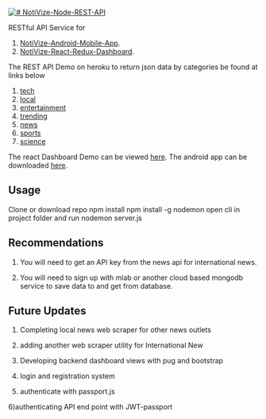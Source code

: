 [![# NotiVize-Node-REST-API](https://badges.greenkeeper.io/Saspect-IO/NotiVize-Node-MongoDB-ATLAS-REST-API.svg)](https://greenkeeper.io/)

RESTful API Service for
1. [NotiVize-Android-Mobile-App](https://github.com/Saspect-IO/NotiVize).
2. [NotiVize-React-Redux-Dashboard](https://github.com/Saspect-IO/NotiVize-React-Redux-Dashboard_with_Restful-API).

The REST API Demo on heroku to return json data by categories be found at links below
1. [tech](https://notivize2.herokuapp.com/api/articles/tech)
2. [local](https://notivize2.herokuapp.com/api/articles/local)
3. [entertainment](https://notivize2.herokuapp.com/api/articles/entertainment)
4. [trending](https://notivize2.herokuapp.com/api/articles/trending)
5. [news](https://notivize2.herokuapp.com/api/articles/news)
6. [sports](https://notivize2.herokuapp.com/api/articles/sports)
7. [science](https://notivize2.herokuapp.com/api/articles/science)

The react Dashboard Demo can be viewed [here](https://notivize.herokuapp.com/dashboard).
The android app can be downloaded [here](https://play.google.com/store/apps/details?id=com.saspect.notivise).

## Usage

Clone or download repo
npm install
npm install -g nodemon
open cli in project folder and run nodemon server.js

## Recommendations

1) You will need to get an API key from the news api for international news.

2) You will need to sign up with mlab or another cloud based mongodb service to save data to and get from database.

## Future Updates

1) Completing local news web scraper for other news outlets

2) adding another web scraper utility for International New

3) Developing backend dashboard views with pug and bootstrap

4) login and registration system

5) authenticate with passport.js

6)authenticating API end point with JWT-passport
